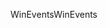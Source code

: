 <span data-ttu-id="265c4-101">WinEvents</span><span class="sxs-lookup"><span data-stu-id="265c4-101">WinEvents</span></span>